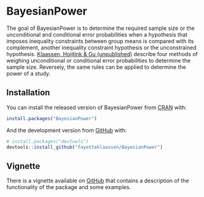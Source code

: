 
<!-- README.md is generated from README.Rmd. Please edit that file -->

# BayesianPower

<!-- badges: start -->

<!-- badges: end -->

The goal of BayesianPower is to determine the required sample size or
the unconditional and conditional error probabilities when a hypothesis
that imposes inequality constraints between group means is compared with
its complement, another inequality constraint hypothesis or the
unconstrained hypothesis. [Klaassen, Hoijtink & Gu
(unpublished)](10.17605/OSF.IO/D9EAJ) describe four methods of weighing
unconditional or conditional error probabilities to determine the sample
size. Reversely, the same rules can be applied to determine the power of
a study.

## Installation

You can install the released version of BayesianPower from
[CRAN](https://CRAN.R-project.org) with:

``` r
install.packages("BayesianPower")
```

And the development version from [GitHub](https://github.com/) with:

``` r
# install.packages("devtools")
devtools::install_github("fayetteklaassen/BayesianPower")
```

## Vignette

There is a vignette available on
[GitHub](https://github.com/fayetteklaassen/BayesianPower/blob/master/vignettes/bayesianpower.Rmd)
that contains a description of the functionality of the package and some
examples.
